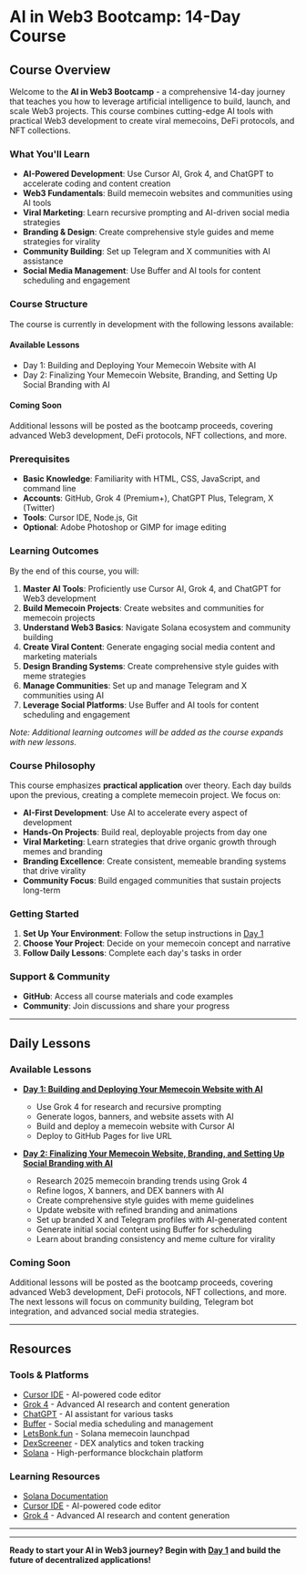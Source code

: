 # AI in Web3 Bootcamp: 14-Day Course

## Course Overview

Welcome to the **AI in Web3 Bootcamp** - a comprehensive 14-day journey that teaches you how to leverage artificial intelligence to build, launch, and scale Web3 projects. This course combines cutting-edge AI tools with practical Web3 development to create viral memecoins, DeFi protocols, and NFT collections.

### What You'll Learn

- **AI-Powered Development**: Use Cursor AI, Grok 4, and ChatGPT to accelerate coding and content creation
- **Web3 Fundamentals**: Build memecoin websites and communities using AI tools
- **Viral Marketing**: Learn recursive prompting and AI-driven social media strategies
- **Branding & Design**: Create comprehensive style guides and meme strategies for virality
- **Community Building**: Set up Telegram and X communities with AI assistance
- **Social Media Management**: Use Buffer and AI tools for content scheduling and engagement

### Course Structure

The course is currently in development with the following lessons available:

#### **Available Lessons**
- Day 1: Building and Deploying Your Memecoin Website with AI
- Day 2: Finalizing Your Memecoin Website, Branding, and Setting Up Social Branding with AI

#### **Coming Soon**
Additional lessons will be posted as the bootcamp proceeds, covering advanced Web3 development, DeFi protocols, NFT collections, and more.

### Prerequisites

- **Basic Knowledge**: Familiarity with HTML, CSS, JavaScript, and command line
- **Accounts**: GitHub, Grok 4 (Premium+), ChatGPT Plus, Telegram, X (Twitter)
- **Tools**: Cursor IDE, Node.js, Git
- **Optional**: Adobe Photoshop or GIMP for image editing

### Learning Outcomes

By the end of this course, you will:

1. **Master AI Tools**: Proficiently use Cursor AI, Grok 4, and ChatGPT for Web3 development
2. **Build Memecoin Projects**: Create websites and communities for memecoin projects
3. **Understand Web3 Basics**: Navigate Solana ecosystem and community building
4. **Create Viral Content**: Generate engaging social media content and marketing materials
5. **Design Branding Systems**: Create comprehensive style guides with meme strategies
6. **Manage Communities**: Set up and manage Telegram and X communities using AI
7. **Leverage Social Platforms**: Use Buffer and AI tools for content scheduling and engagement

*Note: Additional learning outcomes will be added as the course expands with new lessons.*

### Course Philosophy

This course emphasizes **practical application** over theory. Each day builds upon the previous, creating a complete memecoin project. We focus on:

- **AI-First Development**: Use AI to accelerate every aspect of development
- **Hands-On Projects**: Build real, deployable projects from day one
- **Viral Marketing**: Learn strategies that drive organic growth through memes and branding
- **Branding Excellence**: Create consistent, memeable branding systems that drive virality
- **Community Focus**: Build engaged communities that sustain projects long-term

### Getting Started

1. **Set Up Your Environment**: Follow the setup instructions in [Day 1](day-01.md)
2. **Choose Your Project**: Decide on your memecoin concept and narrative
3. **Follow Daily Lessons**: Complete each day's tasks in order

### Support & Community

- **GitHub**: Access all course materials and code examples
- **Community**: Join discussions and share your progress

---

## Daily Lessons

### Available Lessons

- **[Day 1: Building and Deploying Your Memecoin Website with AI](day-01.md)**
  - Use Grok 4 for research and recursive prompting
  - Generate logos, banners, and website assets with AI
  - Build and deploy a memecoin website with Cursor AI
  - Deploy to GitHub Pages for live URL

- **[Day 2: Finalizing Your Memecoin Website, Branding, and Setting Up Social Branding with AI](day-02.md)**
  - Research 2025 memecoin branding trends using Grok 4
  - Refine logos, X banners, and DEX banners with AI
  - Create comprehensive style guides with meme guidelines
  - Update website with refined branding and animations
  - Set up branded X and Telegram profiles with AI-generated content
  - Generate initial social content using Buffer for scheduling
  - Learn about branding consistency and meme culture for virality

### Coming Soon
Additional lessons will be posted as the bootcamp proceeds, covering advanced Web3 development, DeFi protocols, NFT collections, and more. The next lessons will focus on community building, Telegram bot integration, and advanced social media strategies.

---

## Resources

### Tools & Platforms
- [Cursor IDE](https://cursor.com/) - AI-powered code editor
- [Grok 4](https://grok.com/) - Advanced AI research and content generation
- [ChatGPT](https://chat.openai.com/) - AI assistant for various tasks
- [Buffer](https://buffer.com/) - Social media scheduling and management
- [LetsBonk.fun](https://letsbonk.fun/) - Solana memecoin launchpad
- [DexScreener](https://dexscreener.com/) - DEX analytics and token tracking
- [Solana](https://solana.com/) - High-performance blockchain platform

### Learning Resources
- [Solana Documentation](https://docs.solana.com/)
- [Cursor IDE](https://cursor.com/) - AI-powered code editor
- [Grok 4](https://grok.com/) - Advanced AI research and content generation

---



---

**Ready to start your AI in Web3 journey? Begin with [Day 1](day-01.md) and build the future of decentralized applications!** 